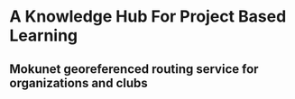 # A Knowledge Hub For Project Based Learning

## Mokunet georeferenced routing service for organizations and clubs
